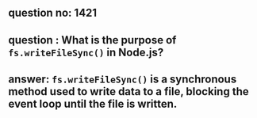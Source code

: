
      
## question no: 1421

## question : What is the purpose of `fs.writeFileSync()` in Node.js?

## answer: `fs.writeFileSync()` is a synchronous method used to write data to a file, blocking the event loop until the file is written.
      